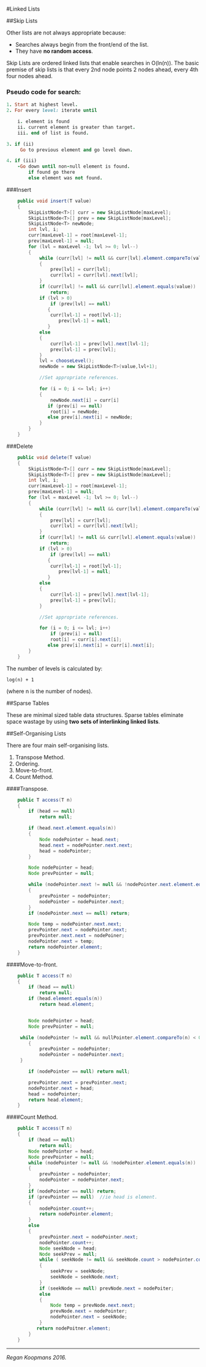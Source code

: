 #Linked Lists

##Skip Lists

Other lists are not always appropriate because:

* Searches always begin from the front/end of the list.
* They have **no random access**.

Skip Lists are ordered linked lists that enable searches in O(ln(n)). The basic premise of skip lists is that every 2nd node points 2 nodes ahead, every 4th four nodes ahead.



### Pseudo code for search:
```ruby
1. Start at highest level.
2. For every level: iterate until

    i. element is found
    ii. current element is greater than target.
    iii. end of list is found.

3. if (ii)
	 Go to previous element and go level down.

4. if (iii)
	-Go down until non-null element is found.
    	if found go there
        else element was not found.
```

###Insert
```java
	public void insert(T value)
    {
    	SkipListNode<T>[] curr = new SkipListNode[maxLevel];
        SkipListNode<T>[] prev = new SkipListNode[maxLevel];
        SkipListNode<T> newNode;
        int lvl, i;
        curr[maxLevel-1] = root[maxLevel-1];
        prev[maxLevel-1] = null;
        for (lvl = maxLevel -1; lvl >= 0; lvl--)
        {
        	while (curr[lvl] != null && curr[lvl].element.compareTo(value) < 0)
            {
            	prev[lvl] = curr[lvl];
                curr[lvl] = curr[lvl].next[lvl];
            }
            if (curr[lvl] != null && curr[lvl].element.equals(value))
            	return;
            if (lvl > 0)
            	if (prev[lvl] == null)
               {
               	curr[lvl-1] = root[lvl-1];
                   prev[lvl-1] = null;
               }
            else
            {
            	curr[lvl-1] = prev[lvl].next[lvl-1];
                prev[lvl-1] = prev[lvl];
            }
            lvl = chooseLevel();
            newNode = new SkipListNode<T>(value,lvl+1);

            //Set appropriate references.

            for (i = 0; i <= lvl; i++)
            {
            	newNode.next[i] = curr[i]
               if (prev[i] == null)
               	root[i] = newNode;
               else prev[i].next[i] = newNode;
            }
        }
    }

```

###Delete

```java
	public void delete(T value)
    {
    	SkipListNode<T>[] curr = new SkipListNode[maxLevel];
        SkipListNode<T>[] prev = new SkipListNode[maxLevel];
        int lvl, i;
        curr[maxLevel-1] = root[maxLevel-1];
        prev[maxLevel-1] = null;
        for (lvl = maxLevel -1; lvl >= 0; lvl--)
        {
        	while (curr[lvl] != null && curr[lvl].element.compareTo(value) < 0)
            {
            	prev[lvl] = curr[lvl];
                curr[lvl] = curr[lvl].next[lvl];
            }
            if (curr[lvl] != null && curr[lvl].element.equals(value))
            	return;
            if (lvl > 0)
            	if (prev[lvl] == null)
               {
               	curr[lvl-1] = root[lvl-1];
                   prev[lvl-1] = null;
               }
            else
            {
            	curr[lvl-1] = prev[lvl].next[lvl-1];
                prev[lvl-1] = prev[lvl];
            }

            //Set appropriate references.

            for (i = 0; i <= lvl; i++)
          		if (prev[i] = null)
               	root[i] = curr[i].next[i];
               else prev[i].next[i] = curr[i].next[i];
        }
    }
```

The number of levels is calculated by:

``log(n) + 1 ``

(where n is the number of nodes).

##Sparse Tables

These are minimal sized table data structures. Sparse tables eliminate space wastage by using **two sets of interlinking linked lists**.

##Self-Organising Lists

There are four main self-organising lists.

1. Transpose Method.
2. Ordering.
3. Move-to-front.
4. Count Method.

####Transpose.

```java
	public T access(T n)
    {
    	if (head == null)
        	return null;

		if (head.next.element.equals(n))
        {
        	Node nodePointer = head.next;
            head.next = nodePointer.next.next;
            head = nodePointer;
        }

        Node nodePointer = head;
        Node prevPointer = null;

        while (nodePointer.next != null && !nodePointer.next.element.equals(n))
        {
        	prevPointer = nodePointer;
            nodePointer = nodePointer.next;
        }
        if (nodePointer.next == null) return;

		Node temp = nodePointer.next.next;
        prevPointer.next = nodePointer.next;
        prevPointer.next.next = nodePoiner;
        nodePointer.next = temp;
        return nodePointer.element;
    }
```

####Move-to-front.

```java
	public T access(T n)
    {
    	if (head == null)
        	return null;
		if (head.element.equals(n))
        	return head.element;


    	Node nodePointer = head;
    	Node prevPointer = null;

   	 while (nodePointer != null && nullPointer.element.compareTo(n) < 0)
    	{
   	 		prevPointer = nodePointer;
   	     	nodePointer = nodePointer.next;
   	 }

        if (nodePointer == null) return null;

		prevPointer.next = prevPointer.next;
		nodePointer.next = head;
    	head = nodePointer;
        return head.element;
    }
```

####Count Method.

```java
	public T access(T n)
    {
    	if (head == null)
        	return null;
        Node nodePointer = head;
        Node prevPointer = null;
        while (nodePointer != null && !nodePointer.element.equals(n))
        {
        	prevPointer = nodePointer;
            nodePointer = nodePointer.next;
        }
        if (nodePointer == null) return;
        if (prevPointer == null)  //ie head is element.
        {
        	nodePointer.count++;
            return nodePointer.element;
        }
        else
        {
        	prevPointer.next = nodePointer.next;
            nodePointer.count++;
            Node seekNode = head;
            Node seekPrev = null;
            while ( seekNode != null && seekNode.count > nodePointer.count)
            {
            	seekPrev = seekNode;
                seekNode = seekNode.next;
            }
            if (seekNode == null) prevNode.next = nodePoiter;
            else
            {
            	Node temp = prevNode.next.next;
                prevNode.next = nodePointer;
                nodePointer.next = seekNode;
            }
           return nodePoitner.element;
        }
    }
```
---

_Regan Koopmans 2016._